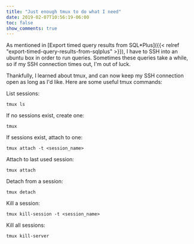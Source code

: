 ```yaml
---
title: "Just enough tmux to do what I need"
date: 2019-02-07T10:56:19-06:00
toc: false
show_comments: true
---
```


As mentioned in [Export timed query results from SQL*Plus]({{< relref "export-timed-query-results-from-sqlplus" >}}), I have to SSH into an ubuntu box in order to run queries. Sometimes these queries take a while, so if my SSH connection times out, I'm out of luck. 

Thankfully, I learned about tmux, and can now keep my SSH connection open as long as I'd like. Here are some useful tmux commands: 

List sessions:

```
tmux ls
```

If no sessions exist, create one:

```
tmux
```

If sessions exist, attach to one:

```
tmux attach -t <session_name>
```

Attach to last used session:

```
tmux attach
```

Detach from a session:

```
tmux detach
```

Kill a session:

```
tmux kill-session -t <session_name>
```

Kill all sessions:

```
tmux kill-server
```
